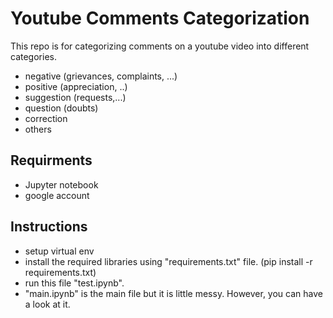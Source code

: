 # Youtube Comments Categorization

This repo is for categorizing comments on a youtube video into different categories.
  - negative (grievances, complaints, ...)
  - positive (appreciation, ..)
  - suggestion (requests,...)
  - question (doubts)
  - correction
  - others

## Requirments
  - Jupyter notebook
  - google account

## Instructions
  - setup virtual env
  - install the required libraries using "requirements.txt" file. (pip install -r requirements.txt)
  - run this file "test.ipynb".
  - "main.ipynb" is the main file but it is little messy. However, you can have a look at it.